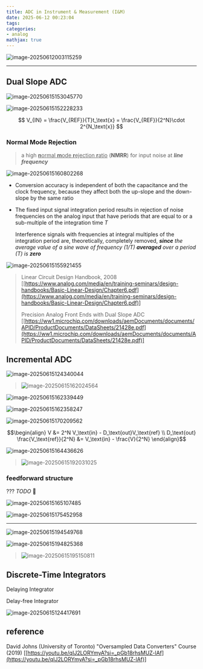 ```yaml
---
title: ADC in Instrument & Measurement (I&M)
date: 2025-06-12 00:23:04
tags:
categories:
- analog
mathjax: true
---
```


![image-20250612003115259](im-adc/image-20250612003115259.png)

---



## Dual Slope ADC

![image-20250615153045770](im-adc/image-20250615153045770.png)



![image-20250615152228233](im-adc/image-20250615152228233.png)


$$
V_{IN} = \frac{V_{REF}}{T}t_\text{x} = \frac{V_{REF}}{2^N}\cdot 2^{N_\text{x}}
$$


### Normal Mode Rejection

>  a high <u>**n**ormal **m**ode **r**ejection **r**atio</u> (**NMRR**) for input noise at ***line frequency***

![image-20250615160802268](im-adc/image-20250615160802268.png)

- Conversion accuracy is independent of both the capacitance and the clock frequency, because they affect both the up-slope and the down-slope by the same ratio

- The fixed input signal integration period results in rejection of noise frequencies on the analog input that have periods that are equal to or a sub-multiple of the integration time $T$

  Interference signals with frequencies at integral multiples of the integration period are, theoretically, completely removed, ***since** the average value of a sine wave of frequency ($1/T$) **averaged** over a period ($T$) is **zero***

![image-20250615155921455](im-adc/image-20250615155921455.png)



> Linear Circuit Design Handbook, 2008 [[https://www.analog.com/media/en/training-seminars/design-handbooks/Basic-Linear-Design/Chapter6.pdf](https://www.analog.com/media/en/training-seminars/design-handbooks/Basic-Linear-Design/Chapter6.pdf)]
>
> Precision Analog Front Ends with Dual Slope ADC [[https://ww1.microchip.com/downloads/aemDocuments/documents/APID/ProductDocuments/DataSheets/21428e.pdf](https://ww1.microchip.com/downloads/aemDocuments/documents/APID/ProductDocuments/DataSheets/21428e.pdf)]



## Incremental ADC

![image-20250615124340044](im-adc/image-20250615124340044.png)

> ![image-20250615162024564](im-adc/image-20250615162024564.png)



![image-20250615162339449](im-adc/image-20250615162339449.png)

![image-20250615162358247](im-adc/image-20250615162358247.png)

![image-20250615170209562](im-adc/image-20250615170209562.png)

$$\begin{align}
V &= 2^N V_\text{in} - D_\text{out}V_\text{ref} \\
D_\text{out} \frac{V_\text{ref}}{2^N} &= V_\text{in} - \frac{V}{2^N}
\end{align}$$


![image-20250615164436626](im-adc/image-20250615164436626.png)

> ![image-20250615192031025](im-adc/image-20250615192031025.png)



### feedforward structure

??? *TODO* &#128197;



![image-20250615165107485](im-adc/image-20250615165107485.png)



![image-20250615175452958](im-adc/image-20250615175452958.png)



---

![image-20250615194549768](im-adc/image-20250615194549768.png)



![image-20250615194825368](im-adc/image-20250615194825368.png)

> ![image-20250615195150811](im-adc/image-20250615195150811.png)



## Discrete-Time Integrators

Delaying Integrator

Delay-free Integrator

![image-20250615124417691](im-adc/image-20250615124417691.png)



## reference

David Johns (University of Toronto) "Oversampled Data Converters" Course (2019) [[https://youtu.be/qIJ2LORYmyA?si=_pGb18rhsMUZ-lAf](https://youtu.be/qIJ2LORYmyA?si=_pGb18rhsMUZ-lAf)]
